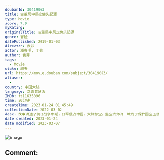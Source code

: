 ```yaml
---
doubanId: 30419063
title: 古董局中局之佛头起源
type: Movie
score: 7.9
myRating: 
originalTitle: 古董局中局之佛头起源
genre: 冒险
datePublished: 2019-01-03
director: 袁菲
actor: 潘粤明, 丁鹤
author: 袁菲
tags:
  - Movie
state: 想看
url: https://movie.douban.com/subject/30419063/
aliases:
  - 
country: 中国大陆
language: 汉语普通话
IMDb: tt11635096
time: 20分钟
createTime: 2023-01-24 01:45:49
collectionDate: 2022-03-02
desc: 故事讲述了抗日战争中期，日军侵占中国，大肆掠宝，鉴宝大师许一城为了保护国宝玉佛头，在日军的生死追击下，带领徒弟小天勇闯自家祖上古墓，护宝之行能否成功全由用户决定。
date created: 2023-01-24
date modified: 2023-03-07
---
```


![image](p2545489429.jpg)

Comment:
---
